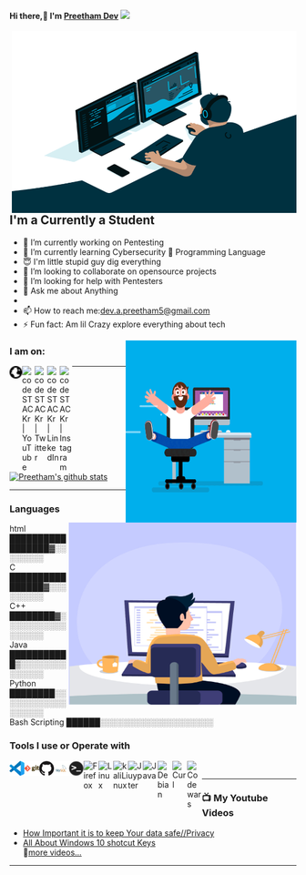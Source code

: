 #### Hi there,👋 I'm [Preetham Dev][website]      ![](https://visitor-badge.glitch.me/badge?page_id=Macronol5.Macronol5)

<img align="right" alt="GIF" src="https://github.com/Macronol5/Macronol5/blob/main/code.gif?raw=true" width="500" height="320" />

## I'm a Currently a Student 
- 🔭 I’m currently working on Pentesting
- 🌱 I’m currently learning Cybersecurity 🔁 Programming Language 
- 😇 I'm little stupid guy dig everything
- 👯 I’m looking to collaborate on opensource projects
- 🤔 I’m looking for help with Pentesters
- 💬 Ask me about Anything
-
- 📫 How to reach me:dev.a.preetham5@gmail.com
- ⚡ Fun fact: Am lil Crazy explore everything about tech
<img align="right" alt="GIF" src="https://github.com/Macronol5/Macronol5/blob/main/happy.gif?raw=true" width="300" height="320" />

### I am on:
[<img align="left" alt="codeSTACKr.com" width="22px" src="https://raw.githubusercontent.com/iconic/open-iconic/master/svg/globe.svg" />][website]
[<img align="left" alt="codeSTACKr | YouTube" width="22px" src="https://cdn.jsdelivr.net/npm/simple-icons@v3/icons/youtube.svg" />][youtube]
[<img align="left" alt="codeSTACKr | Twitter" width="22px" src="https://cdn.jsdelivr.net/npm/simple-icons@v3/icons/twitter.svg" />][twitter]
[<img align="left" alt="codeSTACKr | LinkedIn" width="22px" src="https://cdn.jsdelivr.net/npm/simple-icons@v3/icons/linkedin.svg" />][linkedin]
[<img align="left" alt="codeSTACKr | Instagram" width="22px" src="https://cdn.jsdelivr.net/npm/simple-icons@v3/icons/instagram.svg" />][instagram]

---

[![Preetham's github stats](https://github-readme-stats.vercel.app/api?username=Macronol5&count_private=true&show_icons=true&theme=cobalt&include_all_commits=true)](https://github.com/Macronol5)

---
<img align="right" alt="GIF" src="https://github.com/Macronol5/Macronol5/blob/main/focused.gif?raw=true" width="400" height="320" />


### Languages 
html                  █████████████████▓░░░░░░░░  <br/>
C                     ████████████████▓░░░░░░░░░  <br/>
C++                   ████████▓░░░░░░░░░░░░░░░░░  <br/>
Java                  ███████████▒░░░░░░░░░░░░░░  <br/>
Python                ████████░░░░░░░░░░░░░░░░░░  <br/>
Bash Scripting        ██████░░░░░░░░░░░░░░░░░░░░  <br/>


### Tools I use or Operate with

<img align="left" alt="Visual Studio Code" width="26px" src="https://raw.githubusercontent.com/github/explore/80688e429a7d4ef2fca1e82350fe8e3517d3494d/topics/visual-studio-code/visual-studio-code.png" />
<img align="left" alt="Git" width="26px" src="https://raw.githubusercontent.com/github/explore/80688e429a7d4ef2fca1e82350fe8e3517d3494d/topics/git/git.png" />
<img align="left" alt="GitHub" width="26px" src="https://raw.githubusercontent.com/github/explore/78df643247d429f6cc873026c0622819ad797942/topics/github/github.png" />
<img align="left" alt="MySQL" width="26px" src="https://raw.githubusercontent.com/github/explore/80688e429a7d4ef2fca1e82350fe8e3517d3494d/topics/mysql/mysql.png" />
<img align="left" alt="Terminal" width="26px"src="https://raw.githubusercontent.com/github/explore/80688e429a7d4ef2fca1e82350fe8e3517d3494d/topics/terminal/terminal.png" />
<img align="left" alt="Firefox" width="26px"src="https://github.com/simple-icons/simple-icons/blob/develop/icons/firefox.svg" />
<img align="left" alt="Linux" width="26px"src="https://github.com/simple-icons/simple-icons/blob/develop/icons/linux.svg" />
<img align="left" alt="kaliLinux" width="26px"src="https://github.com/simple-icons/simple-icons/blob/develop/icons/kalilinux.svg" />
<img align="left" alt="Juypter" width="26px"src="https://github.com/simple-icons/simple-icons/blob/develop/icons/jupyter.svg" />
<img align="left" alt="Java" width="26px"src="https://github.com/simple-icons/simple-icons/blob/develop/icons/docker.svg" />
<img align="left" alt="Debian" width="26px"src="https://github.com/simple-icons/simple-icons/blob/develop/icons/debian.svg" />
<img align="left" alt="Curl" width="26px"src="https://github.com/simple-icons/simple-icons/blob/develop/icons/curl.svg" />
<img align="left" alt="Codewars" width="26px"src="https://github.com/simple-icons/simple-icons/blob/develop/icons/codewars.svg" />



<br/>

-------

### 📺 My Youtube Videos
- [How Important it is to keep Your data safe//Privacy](https://www.youtube.com/watch?v=0vZJ5pdXo0I&t=3s)
- [All About Windows 10 shotcut Keys](https://www.youtube.com/watch?v=V701PmrKGkU)<br/>
🔴[more videos...](https://www.youtube.com/channel/UC0vU25uyA86ZZCAMHhP-49A)

---









































[website]:https://www.flowcode.com/page/macronol5
[twitter]:https://twitter.com/preethamDev7
[youtube]:https://www.youtube.com/channel/UC0vU25uyA86ZZCAMHhP-49A
[instagram]: https://instagram.com/clex_marto
[linkedin]: https://linkedin.com/in/preetham-dev-13082




